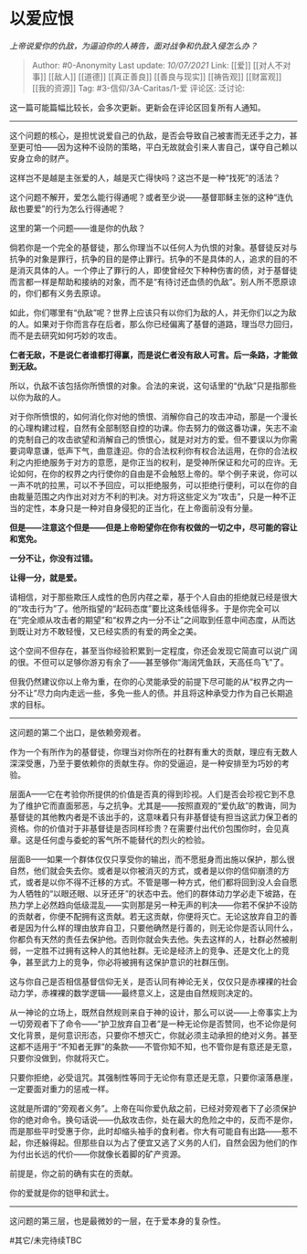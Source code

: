 # 以爱应恨
*上帝说爱你的仇敌，为逼迫你的人祷告，面对战争和仇敌入侵怎么办？*

> Author: #0-Anonymity
> Last update: *10/07/2021*
> Link: [[爱]] [[对人不对事]] [[敌人]] [[道德]] [[真正善良]] [[善良与现实]] [[祷告观]] [[财富观]] [[我的资源]]
> Tag: #3-信仰/3A-Caritas/1-爱
> 评论区:
> 泛讨论:

这一篇可能篇幅比较长，会多次更新。更新会在评论区回复所有人通知。

---

这个问题的核心，是担忧说爱自己的仇敌，是否会导致自己被害而无还手之力，甚至更可怕——因为这种不设防的策略，平白无故就会引来人害自己，谋夺自己赖以安身立命的财产。

这样岂不是越是主张爱的人，越是灭亡得快吗？这岂不是一种“找死”的活法？

这个问题不解开，爱怎么能行得通呢？或者至少说——基督耶稣主张的这种“连仇敌也要爱”的行为怎么行得通呢？

这里的第一个问题——谁是你的仇敌？

倘若你是一个完全的基督徒，那么你理当不以任何人为仇恨的对象。基督徒反对与抗争的对象是罪行，抗争的目的是停止罪行。抗争的不是具体的人，追求的目的不是消灭具体的人。一个停止了罪行的人，即使曾经欠下种种伤害的债，对于基督徒而言都一样是帮助和接纳的对象，而不是“有待讨还血债的仇敌”。别人所不愿原谅的，你们都有义务去原谅。

如此，你们哪里有“仇敌”呢？世界上应该只有以你们为敌的人，并无你们以之为敌的人。如果对于你而言存在后者，那么你已经偏离了基督的道路，理当尽力回归，而不是去研究如何巧妙的攻击。

**仁者无敌，不是说仁者谁都打得赢，而是说仁者没有敌人可言。后一条路，才能做到无敌。**

所以，仇敌不该包括你所愤恨的对象。合法的来说，这句话里的“仇敌”只是指那些以你为敌的人。

对于你所愤恨的，如何消化你对他的愤恨、消解你自己的攻击冲动，那是一个漫长的心理构建过程，自然有全部制怒自控的功课。你去努力的做这番功课，矢志不渝的克制自己的攻击欲望和消解自己的愤恨心，就是对对方的爱。但不要误以为你需要词卑意谦，低声下气，曲意逢迎。你的合法权利你有权合法运用，在你的合法权利之内拒绝服务于对方的意愿，是你正当的权利，是受神所保证和允可的应许。无论如何，在你的权界之内行使你的自由是不会触怒上帝的。举个例子来说，你可以一声不吭的拉黑，可以不予回应，可以拒绝服务，可以拒绝行便利，可以在你的自由裁量范围之内作出对对方不利的判决。对方将这些定义为“攻击”，只是一种不正当的定性，本身只是一种对自身侵犯的正当化，在上帝面前没有分量。

**但是——注意这个但是——但是上帝盼望你在你有权做的一切之中，尽可能的容让和宽免。**

**一分不让，你没有过错。**

**让得一分，就是爱。**

请相信，对于那些欺压人成性的色厉内荏之辈，基于个人自由的拒绝就已经是很大的“攻击行为”了。他所指望的“起码态度”要比这条线低得多。于是你完全可以在“完全顺从攻击者的期望”和“权界之内一分不让”之间取到任意中间态度，从而达到既让对方不敢轻慢，又已经实质的有爱的两全之美。

这个空间不但存在，甚至当你经验积累到一定程度，你还会发现它简直可以说广阔的很。不但可以足够你游刃有余了——甚至够你“海阔凭鱼跃，天高任鸟飞”了。

但我仍然建议你以上帝为重，在你的心灵能承受的前提下尽可能的从“权界之内一分不让”尽力向内走远一些，多免一些人的债。并且将这种承受力作为自己长期追求的目标。

---

这问题的第二个出口，是依赖旁观者。

作为一个有所作为的基督徒，你理当对你所在的社群有重大的贡献，理应有无数人深深受惠，乃至于要依赖你的贡献生存。你的受逼迫，是一种安排至为巧妙的考验。

层面A——它在考验你所提供的价值是否真的得到珍视。人们是否会珍视它到不息为了维护它而直面邪恶，与之抗争。尤其是——按照直观的“爱仇敌”的教诲，同为基督徒的其他教内者是不该出手的，这意味着只有非基督徒有担当这武力保卫者的资格。你的价值对于非基督徒是否同样珍贵？在需要付出代价包围你时，会见真章。这是任何虚与委蛇的客气所不能替代的烈火的检验。

层面B——如果一个群体仅仅只享受你的输出，而不愿挺身而出施以保护，那么很自然，他们就会失去你。或者是以你被消灭的方式，或者是以你的信仰崩溃的方式，或者是以你不得不迁移的方式。不管是哪一种方式，他们都将回到没人会自愿为人牺牲的“以眼还眼、以牙还牙”的状态中去。他们的群体动力学必走下坡路，在热力学上必然趋向低级混乱——实则那是另一种无声的判决——你若不保护不设防的贡献者，你便不配拥有这贡献。若无这贡献，你便将灭亡。无论这放弃自卫的善者是因为什么样的理由放弃自卫，只要他确然是行善的，则无论你是否认同什么，你都负有天然的责任去保护他。否则你就会失去他。失去这样的人，社群必然被削弱，一定胜不过拥有这种人的其他社群。无论是经济上的竞争、还是文化上的竞争，甚至武力上的竞争，你必将被拥有这保护意识的社群压倒。

这与你自己是否相信基督信仰无关，是否认同有神论无关，仅仅只是赤裸裸的社会动力学，赤裸裸的数学逻辑——最终意义上，这是由自然规则决定的。

从一神论的立场上，既然自然规则来自于神的设计，那么可以说——上帝事实上为一切旁观者下了命令——“护卫放弃自卫者”是一种无论你是否赞同，也不论你是何文化背景，是何意识形态，只要你不想灭亡，你就必须主动承担的绝对义务。甚至这都不适用于“不知者无罪”的条款——不管你知不知，也不管你是有意还是无意，只要你没做到，你就将灭亡。

只要你拒绝，必受诅咒。其强制性等同于无论你有意还是无意，只要你滚落悬崖，一定要面对重力的惩戒一样。

这就是所谓的“旁观者义务”。上帝在叫你爱仇敌之前，已经对旁观者下了必须保护你的绝对命令。换句话说——仇敌攻击你，处在最大的危险之中的，反而不是你，而是那些平时受惠于你，此时却缩头袖手的食利者。你大有可能自有出路——惹不起，你还躲得起。但那些自以为占了便宜又逃了义务的人们，自然会因为他们的作为付出长远的代价——你就像长着脚的矿产资源。

前提是，你之前的确有实在的贡献。

你的爱就是你的铠甲和武士。

---

这问题的第三层，也是最微妙的一层，在于爱本身的复杂性。

#其它/未完待续TBC
